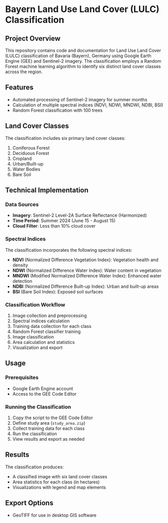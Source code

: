 # Bayern Land Use Land Cover (LULC) Classification

## Project Overview

This repository contains code and documentation for Land Use Land Cover (LULC) classification of Bavaria (Bayern), Germany using Google Earth Engine (GEE) and Sentinel-2 imagery. The classification employs a Random Forest machine learning algorithm to identify six distinct land cover classes across the region.

## Features

- Automated processing of Sentinel-2 imagery for summer months
- Calculation of multiple spectral indices (NDVI, NDWI, MNDWI, NDBI, BSI)
- Random Forest classification with 100 trees


## Land Cover Classes

The classification includes six primary land cover classes:

1. Coniferous Forest
2. Deciduous Forest
3. Cropland
4. Urban/Built-up
5. Water Bodies
6. Bare Soil

## Technical Implementation

### Data Sources

- **Imagery**: Sentinel-2 Level-2A Surface Reflectance (Harmonized)
- **Time Period**: Summer 2024 (June 15 - August 15)
- **Cloud Filter**: Less than 10% cloud cover

### Spectral Indices

The classification incorporates the following spectral indices:

- **NDVI** (Normalized Difference Vegetation Index): Vegetation health and density
- **NDWI** (Normalized Difference Water Index): Water content in vegetation
- **MNDWI** (Modified Normalized Difference Water Index): Enhanced water detection
- **NDBI** (Normalized Difference Built-up Index): Urban and built-up areas
- **BSI** (Bare Soil Index): Exposed soil surfaces

### Classification Workflow

1. Image collection and preprocessing
2. Spectral indices calculation
3. Training data collection for each class
4. Random Forest classifier training
5. Image classification
6. Area calculation and statistics
7. Visualization and export

## Usage

### Prerequisites

- Google Earth Engine account
- Access to the GEE Code Editor

### Running the Classification

1. Copy the script to the GEE Code Editor
2. Define study area (`study_area.zip`)
3. Collect training data for each class
4. Run the classification
5. View results and export as needed

## Results

The classification produces:

- A classified image with six land cover classes
- Area statistics for each class (in hectares)
- Visualizations with legend and map elements

## Export Options

- GeoTIFF for use in desktop GIS software


